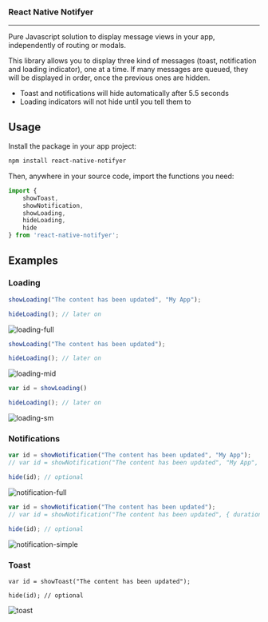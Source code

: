 ### React Native Notifyer

-----------------------

Pure Javascript solution to display message views in your app, independently of routing or modals.

This library allows you to display three kind of messages (toast, notification and loading indicator), one at a time. If many messages are queued, they will be displayed in order, once the previous ones are hidden.

* Toast and notifications will hide automatically after 5.5 seconds
* Loading indicators will not hide until you tell them to

## Usage

Install the package in your app project:

```bash
npm install react-native-notifyer
```

Then, anywhere in your source code, import the functions you need:

```javascript
import {
	showToast,
	showNotification,
	showLoading,
	hideLoading,
	hide
} from 'react-native-notifyer';
```

## Examples

### Loading

```javascript
showLoading("The content has been updated", "My App");

hideLoading(); // later on
```

![loading-full](./images/loading-full.png)

```javascript
showLoading("The content has been updated");

hideLoading(); // later on
```

![loading-mid](./images/loading-mid.png)

```javascript
var id = showLoading()

hideLoading(); // later on
```

![loading-sm](./images/loading-sm.png)

### Notifications

```javascript
var id = showNotification("The content has been updated", "My App");
// var id = showNotification("The content has been updated", "My App", { duration: 10000, ... });

hide(id); // optional
```


![notification-full](./images/notification-full.png)

```javascript
var id = showNotification("The content has been updated");
// var id = showNotification("The content has been updated", { duration: 10000, ... });

hide(id); // optional
```

![notification-simple](./images/notification-simple.png)

### Toast

```
var id = showToast("The content has been updated");

hide(id); // optional
```

![toast](./images/toast.png)

